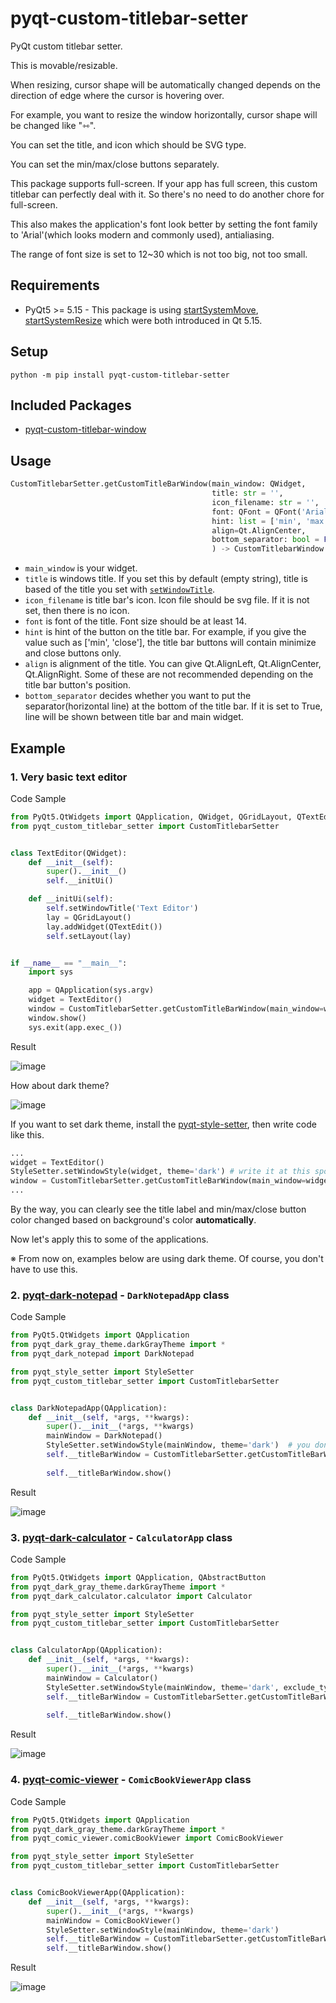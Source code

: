 # pyqt-custom-titlebar-setter
PyQt custom titlebar setter.

This is movable/resizable. 

When resizing, cursor shape will be automatically changed depends on the direction of edge where the cursor is hovering over.

For example, you want to resize the window horizontally, cursor shape will be changed like "⇿".

You can set the title, and icon which should be SVG type.

You can set the min/max/close buttons separately.

This package supports full-screen. If your app has full screen, this custom titlebar can perfectly deal with it. So there's no need to do another chore for full-screen.

This also makes the application's font look better by setting the font family to 'Arial'(which looks modern and commonly used), antialiasing.

The range of font size is set to 12~30 which is not too big, not too small.

## Requirements
* PyQt5 >= 5.15 - This package is using <a href="https://doc.qt.io/qt-5/qwindow.html#startSystemMove">startSystemMove</a>, <a href="https://doc.qt.io/qt-5/qwindow.html#startSystemResize">startSystemResize</a> which were both introduced in Qt 5.15.

## Setup
`python -m pip install pyqt-custom-titlebar-setter`

## Included Packages
* <a href="https://github.com/yjg30737/pyqt-custom-titlebar-window.git">pyqt-custom-titlebar-window</a>

## Usage

```python
CustomTitlebarSetter.getCustomTitleBarWindow(main_window: QWidget, 
                                             title: str = '', 
                                             icon_filename: str = '',
                                             font: QFont = QFont('Arial', 14), 
                                             hint: list = ['min', 'max', 'close'],
                                             align=Qt.AlignCenter, 
                                             bottom_separator: bool = False
                                             ) -> CustomTitlebarWindow
```
* `main_window` is your widget.
* `title` is windows title. If you set this by default (empty string), title is based of the title you set with <a href="https://doc.qt.io/qt-5/qwidget.html#windowTitle-prop">`setWindowTitle`</a>.
* `icon_filename` is title bar's icon. Icon file should be svg file. If it is not set, then there is no icon.
* `font` is font of the title. Font size should be at least 14. 
* `hint` is hint of the button on the title bar. For example, if you give the value such as ['min', 'close'], the title bar buttons will contain minimize and close buttons only.
* `align` is alignment of the title. You can give Qt.AlignLeft, Qt.AlignCenter, Qt.AlignRight. Some of these are not recommended depending on the title bar button's position.
* `bottom_separator` decides whether you want to put the separator(horizontal line) at the bottom of the title bar. If it is set to True, line will be shown between title bar and main widget.

## Example
### 1. Very basic text editor
Code Sample

```python
from PyQt5.QtWidgets import QApplication, QWidget, QGridLayout, QTextEdit
from pyqt_custom_titlebar_setter import CustomTitlebarSetter


class TextEditor(QWidget):
    def __init__(self):
        super().__init__()
        self.__initUi()

    def __initUi(self):
        self.setWindowTitle('Text Editor')
        lay = QGridLayout()
        lay.addWidget(QTextEdit())
        self.setLayout(lay)


if __name__ == "__main__":
    import sys

    app = QApplication(sys.argv)
    widget = TextEditor()
    window = CustomTitlebarSetter.getCustomTitleBarWindow(main_window=widget, icon_filename='dark-notepad.svg')
    window.show()
    sys.exit(app.exec_())
```

Result

![image](https://user-images.githubusercontent.com/55078043/167746119-c3715693-d7f9-4cb5-8c1c-76b3de372c3c.png)

How about dark theme?

![image](https://user-images.githubusercontent.com/55078043/167748426-adcc8b70-2778-4ccb-9fcf-26448a254e9f.png)

If you want to set dark theme, install the <a href="https://github.com/yjg30737/pyqt-style-setter.git">pyqt-style-setter</a>, then write code like this.

```python
...
widget = TextEditor()
StyleSetter.setWindowStyle(widget, theme='dark') # write it at this spot, BEFORE calling getCustomTitleBarWindow.
window = CustomTitlebarSetter.getCustomTitleBarWindow(main_window=widget, icon_filename='dark-notepad.svg')
...
```

By the way, you can clearly see the title label and min/max/close button color changed based on background's color <b>automatically</b>.


Now let's apply this to some of the applications.

※ From now on, examples below are using dark theme. Of course, you don't have to use this.
### 2. <a href="https://github.com/yjg30737/pyqt-dark-notepad.git">pyqt-dark-notepad</a> - `DarkNotepadApp` class
Code Sample

```python
from PyQt5.QtWidgets import QApplication
from pyqt_dark_gray_theme.darkGrayTheme import *
from pyqt_dark_notepad import DarkNotepad

from pyqt_style_setter import StyleSetter
from pyqt_custom_titlebar_setter import CustomTitlebarSetter


class DarkNotepadApp(QApplication):
    def __init__(self, *args, **kwargs):
        super().__init__(*args, **kwargs)
        mainWindow = DarkNotepad()
        StyleSetter.setWindowStyle(mainWindow, theme='dark')  # you don't need this. this is just for adding style.
        self.__titleBarWindow = CustomTitlebarSetter.getCustomTitleBarWindow(mainWindow,
                                                                             icon_filename='ico/dark-notepad.svg')
        self.__titleBarWindow.show()
```

Result

![image](https://user-images.githubusercontent.com/55078043/172275943-d69d9427-8972-47a2-a4db-54d3e884d105.png)

### 3. <a href="https://github.com/yjg30737/pyqt-dark-calculator.git">pyqt-dark-calculator</a> - `CalculatorApp` class
Code Sample

```python
from PyQt5.QtWidgets import QApplication, QAbstractButton
from pyqt_dark_gray_theme.darkGrayTheme import *
from pyqt_dark_calculator.calculator import Calculator

from pyqt_style_setter import StyleSetter
from pyqt_custom_titlebar_setter import CustomTitlebarSetter


class CalculatorApp(QApplication):
    def __init__(self, *args, **kwargs):
        super().__init__(*args, **kwargs)
        mainWindow = Calculator()
        StyleSetter.setWindowStyle(mainWindow, theme='dark', exclude_type_lst=[QAbstractButton])
        self.__titleBarWindow = CustomTitlebarSetter.getCustomTitleBarWindow(mainWindow,
                                                                             icon_filename='ico/calculator.svg')
        self.__titleBarWindow.show()
```

Result

![image](https://user-images.githubusercontent.com/55078043/172276222-6c5ffac6-da6c-4946-97a9-12cc0f1bf058.png)

### 4. <a href="https://github.com/yjg30737/pyqt-comic-viewer.git">pyqt-comic-viewer</a> - `ComicBookViewerApp` class
Code Sample

```python
from PyQt5.QtWidgets import QApplication
from pyqt_dark_gray_theme.darkGrayTheme import *
from pyqt_comic_viewer.comicBookViewer import ComicBookViewer

from pyqt_style_setter import StyleSetter
from pyqt_custom_titlebar_setter import CustomTitlebarSetter


class ComicBookViewerApp(QApplication):
    def __init__(self, *args, **kwargs):
        super().__init__(*args, **kwargs)
        mainWindow = ComicBookViewer()
        StyleSetter.setWindowStyle(mainWindow, theme='dark')
        self.__titleBarWindow = CustomTitlebarSetter.getCustomTitleBarWindow(mainWindow, icon_filename='ico/book.svg')
        self.__titleBarWindow.show()
```

Result

![image](https://user-images.githubusercontent.com/55078043/172276340-f390dc34-6bdf-4547-a70e-fca161d11e83.png)
